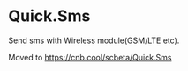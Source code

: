 # Quick.Sms
Send sms with Wireless module(GSM/LTE etc).

Moved to https://cnb.cool/scbeta/Quick.Sms
